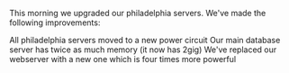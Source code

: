 This morning we upgraded our philadelphia servers. We've made the following improvements:

All philadelphia servers moved to a new power circuit Our main database server has twice as much memory (it now has 2gig) We've replaced our webserver with a new one which is four times more powerful
